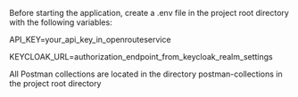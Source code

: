 Before starting the application, create a .env file in the project root directory
with the following variables:

API_KEY=your_api_key_in_openrouteservice

KEYCLOAK_URL=authorization_endpoint_from_keycloak_realm_settings

All Postman collections are located in the directory postman-collections in the project root directory
